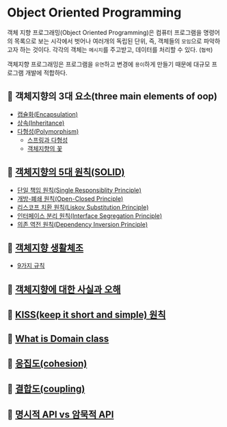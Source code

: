 # Object Oriented Programming

객체 지향 프로그래밍(Object Oriented Programming)은 컴퓨터 프로그램을 명령어의 목록으로 보는 시각에서 벗어나 여러개의 독립된 단위, 즉, 객체들의 `모임`으로 파악하고자 하는 것이다. 각각의 객체는 `메시지`를 주고받고, 데이터를 처리할 수 있다. (`협력`)

객체지향 프로그래밍은 프로그램을 `유연`하고 변경에 `용이`하게 만들기 때문에 대규모 프로그램 개발에 적합하다.

## 👊 객체지향의 3대 요소(three main elements of oop)
  - [캡슐화(Encapsulation)](https://github.com/BAEKJungHo/blog-repo-second/blob/main/_posts/2021-01-08-oop-encapsulation.md)
  - [상속(Inheritance)](https://github.com/BAEKJungHo/blog-repo-second/blob/main/_posts/2021-01-09-oop-inheritance.md)
  - [다형성(Polymorphism)](https://github.com/BAEKJungHo/blog-repo-second/blob/main/_posts/2021-01-11-oop-polymorphism.md)
    - [스프링과 다형성](https://github.com/BAEKJungHo/spring-core-principle#%EB%8B%A4%ED%98%95%EC%84%B1polymorphism--%EA%B0%9D%EC%B2%B4%EC%A7%80%ED%96%A5%EC%9D%98-%EA%BD%83)
    - [객체지향의 꽃](https://github.com/BAEKJungHo/spring-core-principle#%EB%8B%A4%ED%98%95%EC%84%B1polymorphism--%EA%B0%9D%EC%B2%B4%EC%A7%80%ED%96%A5%EC%9D%98-%EA%BD%83)
 
## 👊 [객체지향의 5대 원칙(SOLID)](https://github.com/BAEKJungHo/blog-repo-second/blob/main/_posts/2021-01-13-oop-solid.md)
  - [단일 책임 원칙(Single Responsiblity Principle)](https://github.com/BAEKJungHo/clean-programming/blob/master/Clean%20Architecture/%EC%84%A4%EA%B3%84%20%EC%9B%90%EC%B9%99/SRP%20:%20%EB%8B%A8%EC%9D%BC%20%EC%B1%85%EC%9E%84%20%EC%9B%90%EC%B9%99.md)
  - [개방-폐쇄 원칙(Open-Closed Principle)](https://github.com/BAEKJungHo/clean-programming/blob/master/Clean%20Architecture/%EC%84%A4%EA%B3%84%20%EC%9B%90%EC%B9%99/OCP%20:%20%EA%B0%9C%EB%B0%A9-%ED%8F%90%EC%87%84%20%EC%9B%90%EC%B9%99.md)
  - [리스코프 치환 원칙(Liskov Substitution Principle)](https://github.com/BAEKJungHo/clean-programming/blob/master/Clean%20Architecture/%EC%84%A4%EA%B3%84%20%EC%9B%90%EC%B9%99/LSP%20:%20%EB%A6%AC%EC%8A%A4%EC%BD%94%ED%94%84%20%EC%B9%98%ED%99%98%20%EC%9B%90%EC%B9%99.md)
  - [인터페이스 분리 원칙(Interface Segregation Principle)](https://github.com/BAEKJungHo/clean-programming/blob/master/Clean%20Architecture/%EC%84%A4%EA%B3%84%20%EC%9B%90%EC%B9%99/ISP%20:%20%EC%9D%B8%ED%84%B0%ED%8E%98%EC%9D%B4%EC%8A%A4%20%EB%B6%84%EB%A6%AC%20%EC%9B%90%EC%B9%99.md)
  - [의존 역전 원칙(Dependency Inversion Principle)](https://github.com/BAEKJungHo/clean-programming/blob/master/Clean%20Architecture/%EC%84%A4%EA%B3%84%20%EC%9B%90%EC%B9%99/DIP%20:%20%EC%9D%98%EC%A1%B4%EC%84%B1%20%EC%97%AD%EC%A0%84%20%EC%9B%90%EC%B9%99.md)

## 👊 [객체지향 생활체조](https://github.com/BAEKJungHo/thoughtworks-anthology/blob/master/06.%20%EA%B0%9D%EC%B2%B4%EC%A7%80%ED%96%A5%20%EC%83%9D%ED%99%9C%EC%B2%B4%EC%A1%B0.md)
  - [9가지 규칙](https://github.com/BAEKJungHo/blog-repo-second/blob/main/_posts/2021-01-14-oop-thoughtworksAnthology.md)

## 👊 [객체지향에 대한 사실과 오해](https://github.com/BAEKJungHo/the-essence-of-object-oriented)

## 👊 [KISS(keep it short and simple) 원칙](https://github.com/BAEKJungHo/blog-repo-second/blob/main/_posts/2021-01-20-oop-kiss.md)

## 👊 [What is Domain class](https://github.com/BAEKJungHo/blog-repo-second/blob/main/_posts/2021-01-21-oop-domainclass.md)

## 👊 [응집도(cohesion)](https://github.com/BAEKJungHo/blog-repo-second/blob/main/_posts/2021-01-22-oop-cohesion.md)

## 👊 [결합도(coupling)](https://github.com/BAEKJungHo/blog-repo-second/blob/main/_posts/2021-01-23-oop-coupling.md)

## 👊 [명시적 API vs 암묵적 API](https://github.com/BAEKJungHo/blog-repo-second/blob/main/_posts/2021-01-24-oop-api.md)
